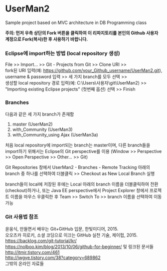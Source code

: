 # UserMan2
Sample project based on MVC architecture in DB Programming class 

__주의: 먼저 우측 상단의 Fork 버튼을 클릭하여 이 리파지토리를 본인의 Github 사용자 계정으로 Fork(복사)한 후 사용하기 바랍니다.__

### Eclipse에 import하는 방법 (local repository 생성)

File >> Import... >> Git - Projects from Git >> Clone URI >>  
fork된  URI 입력(예: https://github.com/your_Github_username/UserMan2.git), username & password 입력 >>
세 가지 branch를 모두 선택 >>   
생성할 local repository 경로 입력(예: C:\Users\사용자\git\UserMan2) >>  
"Importing existing Eclipse projects" (첫번째 옵션) 선택 >> Finish  

### Branches 
다음과 같은  세 가지 branch가 존재함 
 
1. master (UserMan2)
2. with_Community (UserMan3)
3. with_Community_using Ajax (UserMan3a)
 
처음 local repository에 import되는 branch는 master이며, 다른 branch들을 import하기 위해서는 Eclipse의 Git perspective를 이용 
(Window >> Perspective >> Open Perspective >> Other... >> Git)
 
Git Repositories 창에서 
UserMan2 - Branches - Remote Tracking 아래의 branch 중 하나를 선택하여 더블클릭 >> Checkout as New Local Branch 실행
 
branch들이 local에 저장된 후에는 Local 아래의 branch 이름을 더블클릭하여 전환(checkout)하거나, 
또는 Java EE perspective에서 Project Explorer 창에서 프로젝트 이름을 마우스 우클릭한 후  Team >> Switch To >> branch 이름을 선택하여 이동 가능  
 
### Git 사용법 참조

윤웅식, 만들면서 배우는 Git+GitHub 입문, 한빛미디어, 2015.  
오오츠카 히로키, 소셜 코딩으로 이끄는 GitHub 실천 기술, 제이펍, 2015.  
https://backlog.com/git-tutorial/kr/  
https://nolboo.kim/blog/2013/10/06/github-for-beginner/ 및 링크된 문서들  
http://itmir.tistory.com/461  
http://jwgye.tistory.com/38?category=689862  
그밖의 온라인 자료들  
